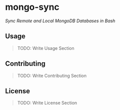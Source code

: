 mongo-sync
==========

_Sync Remote and Local MongoDB Databases in Bash_


## Usage

> TODO: Write Usage Section


## Contributing

> TODO: Write Contributing Section


## License

> TODO: Write License Section

